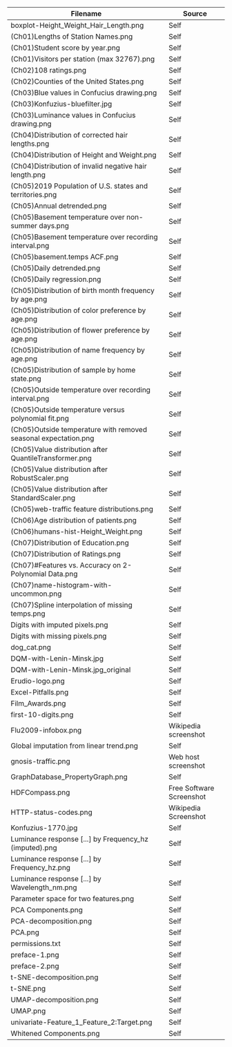 | Filename                                                          | Source     
|-------------------------------------------------------------------|------------
| boxplot-Height_Weight_Hair_Length.png                             | Self       
| (Ch01)Lengths of Station Names.png                                | Self       
| (Ch01)Student score by year.png                                   | Self       
| (Ch01)Visitors per station (max 32767).png                        | Self       
| (Ch02)108 ratings.png                                             | Self       
| (Ch02)Counties of the United States.png                           | Self       
| (Ch03)Blue values in Confucius drawing.png                        | Self       
| (Ch03)Konfuzius-bluefilter.jpg                                    | Self       
| (Ch03)Luminance values in Confucius drawing.png                   | Self       
| (Ch04)Distribution of corrected hair lengths.png                  | Self       
| (Ch04)Distribution of Height and Weight.png                       | Self       
| (Ch04)Distribution of invalid negative hair length.png            | Self       
| (Ch05)2019 Population of U.S. states and territories.png          | Self       
| (Ch05)Annual detrended.png                                        | Self       
| (Ch05)Basement temperature over non-summer days.png               | Self       
| (Ch05)Basement temperature over recording interval.png            | Self       
| (Ch05)basement.temps ACF.png                                      | Self       
| (Ch05)Daily detrended.png                                         | Self       
| (Ch05)Daily regression.png                                        | Self       
| (Ch05)Distribution of birth month frequency by age.png            | Self       
| (Ch05)Distribution of color preference by age.png                 | Self       
| (Ch05)Distribution of flower preference by age.png                | Self       
| (Ch05)Distribution of name frequency by age.png                   | Self       
| (Ch05)Distribution of sample by home state.png                    | Self       
| (Ch05)Outside temperature over recording interval.png             | Self       
| (Ch05)Outside temperature versus polynomial fit.png               | Self       
| (Ch05)Outside temperature with removed seasonal expectation.png   | Self       
| (Ch05)Value distribution after QuantileTransformer.png            | Self       
| (Ch05)Value distribution after RobustScaler.png                   | Self       
| (Ch05)Value distribution after StandardScaler.png                 | Self       
| (Ch05)web-traffic feature distributions.png                       | Self       
| (Ch06)Age distribution of patients.png                            | Self       
| (Ch06)humans-hist-Height_Weight.png                               | Self       
| (Ch07)Distribution of Education.png                               | Self       
| (Ch07)Distribution of Ratings.png                                 | Self       
| (Ch07)#Features vs. Accuracy on 2-Polynomial Data.png             | Self       
| (Ch07)name-histogram-with-uncommon.png                            | Self       
| (Ch07)Spline interpolation of missing temps.png                   | Self       
| Digits with imputed pixels.png                                    | Self       
| Digits with missing pixels.png                                    | Self       
| dog_cat.png                                                       | Self       
| DQM-with-Lenin-Minsk.jpg                                          | Self       
| DQM-with-Lenin-Minsk.jpg_original                                 | Self       
| Erudio-logo.png                                                   | Self       
| Excel-Pitfalls.png                                                | Self       
| Film_Awards.png                                                   | Self       
| first-10-digits.png                                               | Self       
| Flu2009-infobox.png                                               | Wikipedia screenshot
| Global imputation from linear trend.png                           | Self       
| gnosis-traffic.png                                                | Web host screenshot 
| GraphDatabase_PropertyGraph.png                                   | Self       
| HDFCompass.png                                                    | Free Software Screenshot 
| HTTP-status-codes.png                                             | Wikipedia Screenshot 
| Konfuzius-1770.jpg                                                | Self   
| Luminance response [...] by Frequency_hz (imputed).png            | Self   
| Luminance response [...] by Frequency_hz.png                      | Self   
| Luminance response [...] by Wavelength_nm.png                     | Self   
| Parameter space for two features.png                              | Self   
| PCA Components.png                                                | Self   
| PCA-decomposition.png                                             | Self   
| PCA.png                                                           | Self   
| permissions.txt                                                   | Self   
| preface-1.png                                                     | Self   
| preface-2.png                                                     | Self   
| t-SNE-decomposition.png                                           | Self   
| t-SNE.png                                                         | Self   
| UMAP-decomposition.png                                            | Self   
| UMAP.png                                                          | Self   
| univariate-Feature_1_Feature_2:Target.png                         | Self   
| Whitened Components.png                                           | Self   
